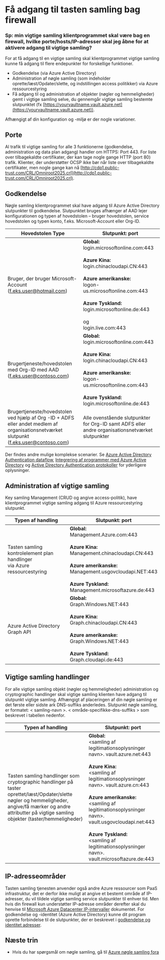 <properties
    pageTitle="Få adgang til tasten samling bag firewallen | Microsoft Azure"
    description="Lær, hvordan du åbner nøgle samling fra et program bag en firewall"
    services="key-vault"
    documentationCenter=""
    authors="amitbapat"
    manager="mbaldwin"
    tags="azure-resource-manager"/>

<tags
    ms.service="key-vault"
    ms.workload="identity"
    ms.tgt_pltfrm="na"
    ms.devlang="na"
    ms.topic="hero-article"
    ms.date="09/13/2016"
    ms.author="ambapat"/>

# <a name="accessing-key-vault-behind-firewall"></a>Få adgang til tasten samling bag firewall
### <a name="q-my-key-vault-client-application-needs-to-be-behind-a-firewall-what-portshostsip-addresses-should-i-open-to-enable-access-to-key-vault"></a>Sp: min vigtige samling klientprogrammet skal være bag en firewall, hvilke porte/hosts/IP-adresser skal jeg åbne for at aktivere adgang til vigtige samling?

For at få adgang til en vigtige samling skal klientprogrammet vigtige samling kunne få adgang til flere endepunkter for forskellige funktioner.

- Godkendelse (via Azure Active Directory)
- Administration af nøgle samling (som indeholder oprette/læst/Opdater/slette, og indstillingen access politikker) via Azure ressourcestyring
- Få adgang til og administration af objekter (nøgler og hemmeligheder) gemt i vigtige samling selve, du gennemgår vigtige samling bestemte slutpunktet (fx [https://yourvaultname.vault.azure.net](https://yourvaultname.vault.azure.net)).  

Afhængigt af din konfiguration og -miljø er der nogle variationer.   

## <a name="ports"></a>Porte

Al trafik til vigtige samling for alle 3 funktionerne (godkendelse, administration og data plan adgang) handler om HTTPS: Port 443. For liste over tilbagekaldte certifikater, der kan tage nogle gange HTTP (port 80) trafik. Klienter, der understøtter OCSP ikke bør når liste over tilbagekaldte certifikater, men nogle gange kan nå [http://cdp1.public-trust.com/CRL/Omniroot2025.crl](http://cdp1.public-trust.com/CRL/Omniroot2025.crl).  

## <a name="authentication"></a>Godkendelse

Nøgle samling klientprogrammet skal have adgang til Azure Active Directory slutpunkter til godkendelse. Slutpunktet bruges afhænger af AAD lejer konfigurationen og typen af hovedstolen – bruger hovedstolen, service hovedstolen og typen konto, f.eks. Microsoft-Account eller Org-ID.  

| Hovedstolen Type | Slutpunkt: port |
|----------------|---------------|
| Bruger, der bruger Microsoft-Account<br> (f.eks.user@hotmail.com) | **Global:**<br> login.microsoftonline.com:443<br><br> **Azure Kina:**<br> login.chinacloudapi.CN:443<br><br>**Azure amerikanske:**<br> logon-us.microsoftonline.com:443<br><br>**Azure Tyskland:**<br> login.microsoftonline.de:443<br><br> og <br>login.live.com:443   |
| Brugertjeneste/hovedstolen med Org-ID med AAD (f.eks.user@contoso.com) | **Global:**<br> login.microsoftonline.com:443<br><br> **Azure Kina:**<br> login.chinacloudapi.CN:443<br><br>**Azure amerikanske:**<br> logon-us.microsoftonline.com:443<br><br>**Azure Tyskland:**<br> login.microsoftonline.de:443 |
| Brugertjeneste/hovedstolen ved hjælp af Org -ID + ADFS eller andet medlem af organisationsnetværket slutpunkt (f.eks.user@contoso.com) | Alle ovenstående slutpunkter for Org-ID samt ADFS eller andre organisationsnetværket slutpunkter |

Der findes andre mulige komplekse scenarier. Se [Azure Active Directory Authentication dataflow](/documentation/articles/active-directory-authentication-scenarios/), [Integrering af programmer med Azure Active Directory](/documentation/articles/active-directory-integrating-applications/) og [Active Directory Authentication protokoller](https://msdn.microsoft.com/library/azure/dn151124.aspx) for yderligere oplysninger.  

## <a name="key-vault-management"></a>Administration af vigtige samling

Key samling Management (CRUD og angive access-politik), have klientprogrammet vigtige samling adgang til Azure ressourcestyring slutpunkt.  

| Typen af handling | Slutpunkt: port |
|----------------|---------------|
| Tasten samling kontrolelement plan handlinger<br> via Azure ressourcestyring | **Global:**<br> Management.Azure.com:443<br><br> **Azure Kina:**<br> Management.chinacloudapi.CN:443<br><br> **Azure amerikanske:**<br> Management.usgovcloudapi.NET:443<br><br> **Azure Tyskland:**<br> Management.microsoftazure.de:443 |
| Azure Active Directory Graph API | **Global:**<br> Graph.Windows.NET:443<br><br> **Azure Kina:**<br> Graph.chinacloudapi.CN:443<br><br> **Azure amerikanske:**<br> Graph.Windows.NET:443<br><br> **Azure Tyskland:**<br> Graph.cloudapi.de:443 |

## <a name="key-vault-operations"></a>Vigtige samling handlinger

For alle vigtige samling objekt (nøgler og hemmeligheder) administration og cryptographic handlinger skal vigtige samling klienten have adgang til slutpunkt vigtige samling. Afhængigt af placeringen af din nøgle samling er det første eller sidste ark DNS-suffiks anderledes. Slutpunkt nøgle samling, er formatet: < samling-navn >. < område-specifikke-dns-suffiks > som beskrevet i tabellen nedenfor.  

| Typen af handling | Slutpunkt: port |
|----------------|---------------|
| Tasten samling handlinger som cryptographic handlinger på taster oprettet/læst/Opdater/slette nøgler og hemmeligheder, angive/få mærker og andre attributter på vigtige samling objekter (taster/hemmeligheder)     | **Global:**<br> &lt;samling af legitimationsoplysninger navn&gt;. vault.azure.net:443<br><br> **Azure Kina:**<br> &lt;samling af legitimationsoplysninger navn&gt;. vault.azure.cn:443<br><br> **Azure amerikanske:**<br> &lt;samling af legitimationsoplysninger navn&gt;. vault.usgovcloudapi.net:443<br><br> **Azure Tyskland:**<br> &lt;samling af legitimationsoplysninger navn&gt;. vault.microsoftazure.de:443 |

## <a name="ip-address-ranges"></a>IP-adresseområder

Tasten samling tjenesten anvender også andre Azure ressourcer som PaaS infrastruktur, det er derfor ikke muligt at angive et bestemt område af IP-adresser, du vil tildele vigtige samling service slutpunkter til enhver tid. Men hvis din firewall kun understøtter IP-adresse områder derefter skal du henvise til [Microsoft Azure Datacenter IP-intervaller](https://www.microsoft.com/download/details.aspx?id=41653) dokumentet.   For godkendelse og -identitet (Azure Active Directory) kunne dit program oprette forbindelse til de slutpunkter, der er beskrevet i [godkendelse og identitet adresser](https://support.office.com/article/Office-365-URLs-and-IP-address-ranges-8548a211-3fe7-47cb-abb1-355ea5aa88a2).

## <a name="next-steps"></a>Næste trin

- Hvis du har spørgsmål om nøgle samling, gå til [Azure nøgle samling fora](https://social.msdn.microsoft.com/forums/azure/home?forum=AzureKeyVault)
